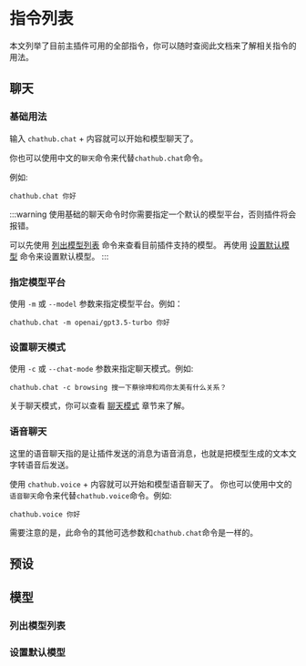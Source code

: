 # 指令列表

本文列举了目前主插件可用的全部指令，你可以随时查阅此文档来了解相关指令的用法。

## 聊天

### 基础用法

输入 `chathub.chat` + 内容就可以开始和模型聊天了。

你也可以使用中文的`聊天`命令来代替`chathub.chat`命令。

例如:

``` text
chathub.chat 你好
```

:::warning
使用基础的聊天命令时你需要指定一个默认的模型平台，否则插件将会报错。

可以先使用 [列出模型列表](#列出模型列表) 命令来查看目前插件支持的模型。
再使用 [设置默认模型](#设置默认模型) 命令来设置默认模型。
:::

### 指定模型平台

使用 `-m` 或 `--model` 参数来指定模型平台。例如：

``` text
chathub.chat -m openai/gpt3.5-turbo 你好
```

### 设置聊天模式

使用 `-c` 或 `--chat-mode` 参数来指定聊天模式。例如:

``` text
chathub.chat -c browsing 搜一下蔡徐坤和鸡你太美有什么关系？
```
关于聊天模式，你可以查看 [聊天模式](/guide/useful-configurations/#聊天模式) 章节来了解。

### 语音聊天

这里的语音聊天指的是让插件发送的消息为语音消息，也就是把模型生成的文本文字转语音后发送。

使用 `chathub.voice` + 内容就可以开始和模型语音聊天了。
你也可以使用中文的`语音聊天`命令来代替`chathub.voice`命令。例如:

``` text
chathub.voice 你好
```

需要注意的是，此命令的其他可选参数和`chathub.chat`命令是一样的。

## 预设

## 模型

### 列出模型列表

### 设置默认模型
